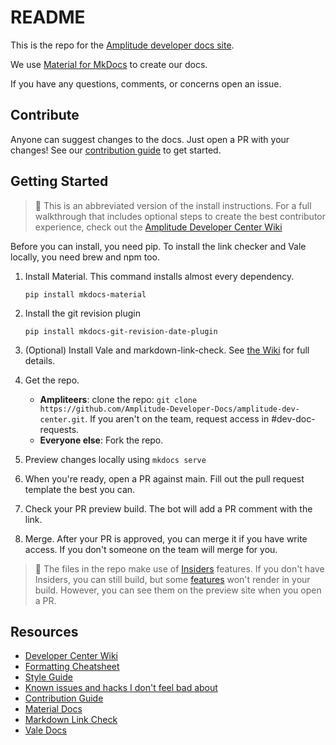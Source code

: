 <!-- markdownlint-disable-file -->
<!-- markdown-link-check-disable -->
<!-- vale off -->

# README

This is the repo for the [Amplitude developer docs site](https://docs.developers.amplitude.com).

We use [Material for MkDocs](https://github.com/squidfunk/mkdocs-material) to create our docs.

If you have any questions, comments, or concerns open an issue.

## Contribute

Anyone can suggest changes to the docs. Just open a PR with your changes! See our [contribution guide](CONTRIBUTING.md) to get started.

## Getting Started

> :pushpin: This is an abbreviated version of the install instructions. For a full walkthrough that includes optional steps to create the best contributor experience, check out the [Amplitude Developer Center Wiki](https://github.com/Amplitude-Developer-Docs/amplitude-dev-center/wiki)

  Before you can install, you need pip. To install the link checker and Vale locally, you need brew and npm too.

1. Install Material. This command installs almost every dependency.

    `pip install mkdocs-material`

2. Install the git revision plugin

    `pip install mkdocs-git-revision-date-plugin`

3. (Optional) Install Vale and markdown-link-check. See [the Wiki](https://github.com/Amplitude-Developer-Docs/amplitude-dev-center/wiki#install) for full details.
4. Get the repo.
   -  **Ampliteers**: clone the repo: `git clone https://github.com/Amplitude-Developer-Docs/amplitude-dev-center.git`. If you aren't on the team, request access in #dev-doc-requests.
   - **Everyone else**: Fork the repo.
5. Preview changes locally using `mkdocs serve`
6. When you're ready, open a PR against main. Fill out the pull request template the best you can.
7. Check your PR preview build. The bot will add a PR comment with the link. 
8. Merge. After your PR is approved, you can merge it if you have write access. If you don't someone on the team will merge for you. 

>:pushpin: The files in the repo make use of [Insiders](https://squidfunk.github.io/mkdocs-material/insiders/) features. If you don't have Insiders, you can still build, but some [features](https://squidfunk.github.io/mkdocs-material/insiders/#available-features) won't render in your build. However, you can see them on the preview site when you open a PR.

## Resources

- [Developer Center Wiki](https://github.com/Amplitude-Developer-Docs/amplitude-dev-center/wiki)
- [Formatting Cheatsheet](https://github.com/Amplitude-Developer-Docs/amplitude-dev-center/wiki/Formatting-Cheatsheet)
- [Style Guide](https://github.com/Amplitude-Developer-Docs/amplitude-dev-center/wiki/Style-Guide)
- [Known issues and hacks I don't feel bad about](https://github.com/Amplitude-Developer-Docs/amplitude-dev-center/wiki#known-issues-and-hacks-i-dont-feel-bad-about)
- [Contribution Guide](CONTRIBUTING.md)
- [Material Docs](https://squidfunk.github.io/mkdocs-material/)
- [Markdown Link Check](https://github.com/tcort/markdown-link-check)
- [Vale Docs](https://docs.errata.ai/)
